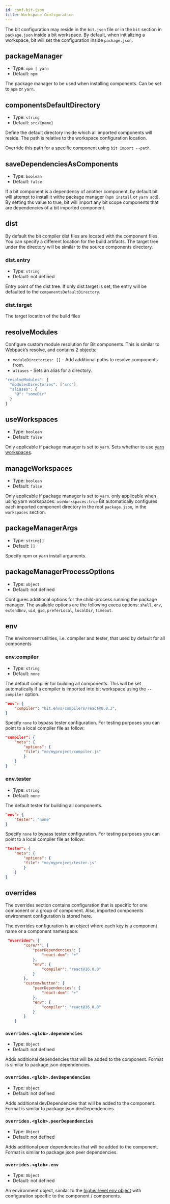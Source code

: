 ```yaml
---
id: conf-bit-json
title: Workspace Configuration
---
```


The bit configuration may reside in the `bit.json` file or in the `bit` section in `package.json` inside a bit workspace. By default, when initializing a workspace, bit will set the configuration inside `package.json`.  

## packageManager

- Type: `npm | yarn`
- Default: `npm`

The package manager to be used when installing components. Can be set to `npm` or `yarn`. 

## componentsDefaultDirectory

- Type: `string`
- Default: `src/{name}`

Define the default directory inside which all imported components will reside. The path is relative to the workspace configuration location.

Override this path for a specific component using `bit import --path`.  

## saveDependenciesAsComponents

- Type: `boolean`
- Default: `false`

If a bit component is a dependency of another component, by default bit will attempt to install it withe package manager (`npm install` or `yarn add`). By setting ths value to true, bit will import any bit scope components that are dependencies of a bit imported component. 

## dist

By default the bit compiler dist files are located with the component files. You can specify a different location for the build artifacts. The target tree under the directory will be similar to the source components directory.

### dist.entry

- Type: `string`
- Default: not defined

Entry point of the dist tree.  If only dist.target is set, the entry will be defaulted to the `componentsDefaultDirectory`.  

### dist.target

The target location of the build files

## resolveModules

Configure custom module resolution for Bit components. This is similar to Webpack’s resolve, and contains 2 objects:

- `moduleDirectories: []` - Add additional paths to resolve components from.
- `aliases` - Sets an alias for a directory.

```js
"resolveModules": {
  "modulesDirectories": ["src"],
  "aliases": {
    "@": "someDir"
  }
}
```

## useWorkspaces

- Type: `boolean`
- Default: `false`

Only applicable if package manager is set to `yarn`.
Sets whether to use [yarn workspaces](https://yarnpkg.com/blog/2017/08/02/introducing-workspaces/). 

## manageWorkspaces

- Type: `boolean`
- Default: `false`

Only applicable if package manager is set to `yarn`. 
only applicable when using yarn workspaces: `useWorkspaces:true`
Bit automatically configures each imported component directory in the root `package.json`, in the `workspaces` section.

## packageManagerArgs

- Type: `string[]`
- Default: `[]`

Specify npm or yarn install arguments.

## packageManagerProcessOptions

- Type: `object`
- Default: not defined

Configures additional options for the child-process running the package manager.
The available options are the following execa options: `shell`, `env`, `extendEnv`, `uid`, `gid`, `preferLocal`, `localDir`, `timeout`.

## env

The environment utilities, i.e. compiler and tester, that used by default for all components

### env.compiler

- Type: `string`
- Default: `none`

The default compiler for building all components. This will be set automatically if a compiler is imported into bit workspace using the `--compiler` option. 

```json
"env": {
    "compiler": "bit.envs/compilers/react@0.0.3",
}
```

Specify `none` to bypass tester configuration. 
For testing purposes you can point to a local compiler file as follow: 

```json
"compiler": {
    "meta": {
        "options": {
        "file": "me/myproject/compiler.js"
        }
    }
}
```

### env.tester

- Type: `string`
- Default: `none`

The default tester for building all components.

```json
"env": {
    "tester": "none"
}
```

Specify `none` to bypass tester configuration. 
For testing purposes you can point to a local compiler file as follow: 

```json
"tester": {
    "meta": {
        "options": {
        "file": "me/myproject/tester.js"
        }
    }
}
```

## overrides

The overrides section contains configuration that is specific for one component or a group of component. Also, imported components environment configuration is stored here.

The overrides configuration is an object where each key is a component name or a component namespace: 

```json
 "overrides": {
        "core/*": {
            "peerDependencies": {
                "react-dom": "+"
            },
            "env": {
                "compiler": "react@16.0.0"
            }
        },
        "custom/button": {
            "peerDependencies": {
                "react-dom": "+"
            },
            "env": {
                "compiler": "react@16.0.0"
            }
        }
    }
```

### `overrides.<glob>.dependencies`

- Type: `Object`
- Default: not defined

Adds additional dependencies that will be added to the component. Format is similar to package.json dependencies. 

### `overrides.<glob>.devDependencies`

- Type: `Object`
- Default: not defined

Adds additional devDependencies that will be added to the component. Format is similar to package.json devDependencies. 

### `overrides.<glob>.peerDependencies`

- Type: `Object`
- Default: not defined

Adds additional peer dependencies that will be added to the component. Format is similar to package.json peer dependencies.  

### `overrides.<glob>.env`

- Type: `Object`
- Default: not defined

An environment object, similar to the [higher level env object](#env) with configuration specific to the component / components.  
